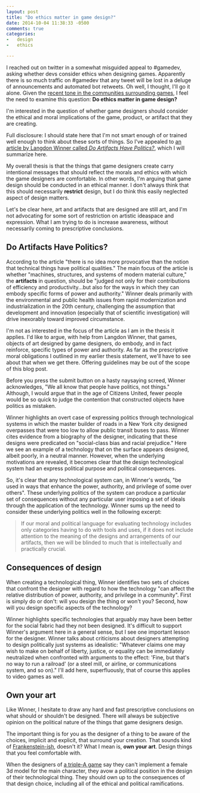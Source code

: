 ```yaml
---
layout: post
title: "Do ethics matter in game design?"
date: 2014-10-04 11:38:33 -0500
comments: true
categories:
-   design
-   ethics

---
```

I reached out on twitter in a somewhat misguided appeal to #gamedev, asking whether devs consider ethics when designing games.  Apparently there is so much traffic on #gamedev that any tweet will be lost in a deluge of announcements and automated bot retweets.  Oh well, I thought, I'll go it alone.  Given the [recent tone in the communities surrounding games](http://bits.blogs.nytimes.com/2014/10/02/intel-pulls-ads-from-site-after-gamergate-boycott/), I feel the need to examine this question: **Do ethics matter in game design?**

<!--more-->

I'm interested in the question of whether game designers should consider the ethical and moral implications of the game, product, or artifact that they are creating.

Full disclosure: I should state here that I'm not smart enough of or trained well enough to think about these sorts of things.  So I've appealed to [an article by Langdon Winner called *Do Artifacts Have Politics?*](http://innovate.ucsb.edu/wp-content/uploads/2010/02/Winner-Do-Artifacts-Have-Politics-1980.pdf), which I will summarize here.

My overall thesis is that the things that game designers create carry intentional messages that should reflect the morals and ethics with which the game designers are comfortable.  In other words, I'm arguing that game design should be conducted in an ethical manner.  I don't always think that this should necessarily **restrict** design, but I do think this easily neglected aspect of design matters.

Let's be clear here, art and artifacts that are designed are still art, and I'm not advocating for some sort of restriction on artistic ideaspace and expression.  What I am trying to do is increase awareness, without necessarily coming to prescriptive conclusions.

## Do Artifacts Have Politics?

According to the article "there is no idea more provocative than the notion that technical things have political qualities."  The main focus of the article is whether "machines, structures, and systems of modern material culture," the **artifacts** in question, should be "judged not only for their contributions of efficiency and productivity...but also for the ways in which they can embody specific forms of power and authority."  Winner deals primarily with the environmental and public health issues from rapid modernization and industrialization in the 20th century, challenging the assumption that development and innovation (especially that of scientific investigation) will drive inexorably toward improved circumstance.

I'm not as interested in the focus of the article as I am in the thesis it applies.  I'd like to argue, with help from Langdon Winner, that games, objects of art designed by game designers, do embody, and in fact reinforce, specific types of power and authority.  As far as the prescriptive moral obligations I outlined in my earlier thesis statement, we'll have to see about that when we get there.  Offering guidelines may be out of the scope of this blog post.

Before you press the submit button on a hasty naysaying screed, Winner acknowledges, "We all know that people have politics, not things."  Although, I would argue that in the age of Citizens United, fewer people would be so quick to judge the contention that constructed objects have politics as mistaken.

Winner highlights an overt case of expressing politics through technological systems in which the master builder of roads in a New York city designed overpasses that were too low to allow public transit buses to pass.  Winner cites evidence from a biography of the designer, indicating that these designs were predicated on "social-class bias and racial prejudice."  Here we see an example of a technology that on the surface appears designed, albeit poorly, in a neutral manner.  However, when the underlying motivations are revealed, it becomes clear that the design technological system had an express political purpose and political consequences.

So, it's clear that any technological system can, in Winner's words, "be used in ways that enhance the power, authority, and privilege of some over others".  These underlying politics of the system can produce a particular set of consequences without any particular user imposing a set of ideals through the application of the technology.  Winner sums up the need to consider these underlying politics well in the following excerpt:

> If our moral and political language for evaluating technology includes
> only categories having to do with tools and uses, if it does not
> include attention to the meaning of the designs and arrangements of
> our artifacts, then we will be blinded to much that is intellectually
> and practically crucial.

## Consequences of design

When creating a technological thing, Winner identifies two sets of choices that confront the designer with regard to how the technology "can affect the relative distribution of power, authority, and privilege in a community".  First is simply do or don't: will you design the thing or won't you?  Second, how will you design specific aspects of the technology?

Winner highlights specific technologies that arguably may have been better for the social fabric had they not been designed.  It's difficult to support Winner's argument here in a general sense, but I see one important lesson for the designer.  Winner talks about criticisms about designers attempting to design politically just systems as idealistic: "Whatever claims one may wish to make on behalf of liberty, justice, or equality can be immediately neutralized when confronted with arguments to the effect: 'Fine, but that's no way to run a railroad' (or a steel mill, or airline, or communications system, and so on)."  I'll add here, superfluously, that of course this applies to video games as well.

## Own your art

Like Winner, I hesitate to draw any hard and fast prescriptive conclusions on what should or shouldn't be designed.  There will always be subjective opinion on the political nature of the things that game designers design.

The important thing is for you as the designer of a thing to be aware of the choices, implicit and explicit, that surround your creation.  That sounds kind of [Frankenstein-ish](https://www.youtube.com/watch?v%3Dxos2MnVxe-c), doesn't it?  What I mean is, **own your art**.  Design things that you feel comfortable with.

When the designers of [a triple-A game](http://kotaku.com/ubisoft-responds-to-assassins-creed-female-character-co-1589413130) say they can't implement a female 3d model for the main character, they avow a political position in the design of their technological thing.  They should own up to the consequences of that design choice, including all of the ethical and political ramifications.
